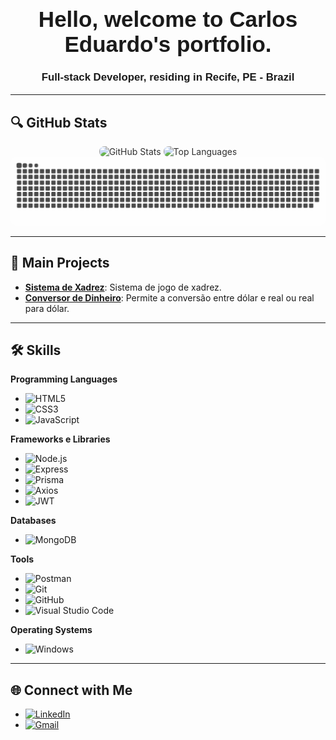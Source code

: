<div align="center">
  <h1 style="font-size: 2.5em; font-family: 'Arial', sans-serif;">Hello, welcome to Carlos Eduardo's portfolio.</h1>
  <p style="font-size: 1.2em; font-family: 'Arial', sans-serif;"><strong>Full-stack Developer, residing in Recife, PE - Brazil</strong></p>
</div>

---

## 🔍 GitHub Stats

<div align="center">
  <img src="https://github-readme-stats.vercel.app/api?username=carlossalustiano&show_icons=true&bg_color=0D1117&hide_border=true&text_color=ffffff" alt="GitHub Stats" width="398" style="opacity: 0.9; border-radius: 8px;" />
  <img src="https://github-readme-stats.vercel.app/api/top-langs/?username=carlossalustiano&layout=compact&bg_color=0D1117&hide_border=true&text_color=ffffff" alt="Top Languages" width="357" style="opacity: 0.9; border-radius: 8px;" />
</div>

<div align="center">
  <img src="https://github.com/Platane/snk/raw/output/github-contribution-grid-snake.svg" alt="GitHub Contributions Snake" width="740" style="opacity: 0.7; border-radius: 8px;" />
</div>

---

## 📁 Main Projects

- **[Sistema de Xadrez](https://github.com/carlossalustiano/chess-system-java)**: Sistema de jogo de xadrez.
- **[Conversor de Dinheiro](https://github.com/carlossalustiano/conversor-dinheiro)**: Permite a conversão entre dólar e real ou real para dólar.

---

## 🛠️ Skills

**Programming Languages**
- ![HTML5](https://img.shields.io/badge/HTML5-E34F26?style=flat-square&logo=html5&logoColor=white)
- ![CSS3](https://img.shields.io/badge/CSS3-1572B6?style=flat-square&logo=css3&logoColor=white)
- ![JavaScript](https://img.shields.io/badge/JavaScript-F7DF1E?style=flat-square&logo=javascript&logoColor=black)

**Frameworks e Libraries**
- ![Node.js](https://img.shields.io/badge/Node.js-339933?style=flat-square&logo=node.js&logoColor=white)
- ![Express](https://img.shields.io/badge/Express-000000?style=flat-square&logo=express&logoColor=white)
- ![Prisma](https://img.shields.io/badge/Prisma-2D3748?style=flat-square&logo=prisma&logoColor=white)
- ![Axios](https://img.shields.io/badge/Axios-5A29E4?style=flat-square&logo=axios&logoColor=white)
- ![JWT](https://img.shields.io/badge/JWT-000000?style=flat-square&logo=json-web-tokens&logoColor=white)

**Databases**
- ![MongoDB](https://img.shields.io/badge/MongoDB-47A248?style=flat-square&logo=mongodb&logoColor=white)

**Tools**
- ![Postman](https://img.shields.io/badge/Postman-FF6C37?style=flat-square&logo=postman&logoColor=white)
- ![Git](https://img.shields.io/badge/Git-F05032?style=flat-square&logo=git&logoColor=white)
- ![GitHub](https://img.shields.io/badge/GitHub-181717?style=flat-square&logo=github&logoColor=white)
- ![Visual Studio Code](https://img.shields.io/badge/Visual_Studio_Code-007ACC?style=flat-square&logo=visual-studio-code&logoColor=white)

**Operating Systems**
- ![Windows](https://img.shields.io/badge/Windows-0078D4?style=flat-square&logo=windows&logoColor=white)

---

## 🌐 Connect with Me

- [![LinkedIn](https://img.shields.io/badge/LinkedIn-0077B5?style=flat-square&logo=linkedin&logoColor=white)](https://www.linkedin.com/in/carlossalustiano/)
- [![Gmail](https://img.shields.io/badge/Gmail-D14836?style=flat-square&logo=gmail&logoColor=white)](mailto:carloseduardo17488@gmail.com)
